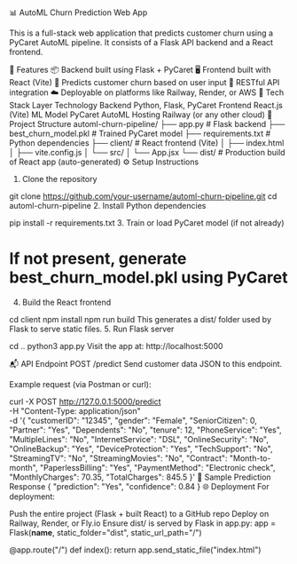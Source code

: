 📊 AutoML Churn Prediction Web App

This is a full-stack web application that predicts customer churn using a PyCaret AutoML pipeline.
It consists of a Flask API backend and a React frontend.

🚀 Features
📦 Backend built using Flask + PyCaret
🖥️ Frontend built with React (Vite)
🔮 Predicts customer churn based on user input
🔗 RESTful API integration
☁️ Deployable on platforms like Railway, Render, or AWS
🧠 Tech Stack
Layer	  Technology
Backend	 Python, Flask, PyCaret
Frontend	React.js (Vite)
ML Model	PyCaret AutoML
Hosting	Railway (or any other cloud)
📁 Project Structure
automl-churn-pipeline/
├── app.py               # Flask backend
├── best_churn_model.pkl # Trained PyCaret model
├── requirements.txt     # Python dependencies
├── client/              # React frontend (Vite)
│   ├── index.html
│   ├── vite.config.js
│   └── src/
│       └── App.jsx
└── dist/                # Production build of React app (auto-generated)
⚙️ Setup Instructions
1. Clone the repository

git clone https://github.com/your-username/automl-churn-pipeline.git
cd automl-churn-pipeline
2. Install Python dependencies

pip install -r requirements.txt
3. Train or load PyCaret model (if not already)

# If not present, generate best_churn_model.pkl using PyCaret
4. Build the React frontend

cd client
npm install
npm run build
This generates a dist/ folder used by Flask to serve static files.
5. Run Flask server

cd ..
python3 app.py
Visit the app at: http://localhost:5000

📬 API Endpoint
POST /predict
Send customer data JSON to this endpoint.

Example request (via Postman or curl):

curl -X POST http://127.0.0.1:5000/predict \
  -H "Content-Type: application/json" \
  -d '{
    "customerID": "12345",
    "gender": "Female",
    "SeniorCitizen": 0,
    "Partner": "Yes",
    "Dependents": "No",
    "tenure": 12,
    "PhoneService": "Yes",
    "MultipleLines": "No",
    "InternetService": "DSL",
    "OnlineSecurity": "No",
    "OnlineBackup": "Yes",
    "DeviceProtection": "Yes",
    "TechSupport": "No",
    "StreamingTV": "No",
    "StreamingMovies": "No",
    "Contract": "Month-to-month",
    "PaperlessBilling": "Yes",
    "PaymentMethod": "Electronic check",
    "MonthlyCharges": 70.35,
    "TotalCharges": 845.5
}'
🧪 Sample Prediction Response
{
  "prediction": "Yes",
  "confidence": 0.84
}
🌐 Deployment
For deployment:

Push the entire project (Flask + built React) to a GitHub repo
Deploy on Railway, Render, or Fly.io
Ensure dist/ is served by Flask in app.py:
app = Flask(__name__, static_folder="dist", static_url_path="/")

@app.route("/")
def index():
    return app.send_static_file("index.html")
